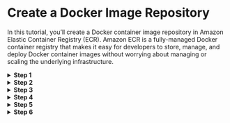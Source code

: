 Create a Docker Image Repository
================================

<p>
  In this tutorial, you’ll create a Docker container image repository in Amazon Elastic Container Registry (ECR). Amazon ECR is a fully-managed Docker container registry that makes it easy for developers to store, manage, and deploy Docker container images without worrying about managing or scaling the underlying infrastructure.
</p>

<details>
  <summary><b>Step 1</b></summary>
  <p>
    Go to the AWS Management Console, click <b>Services</b> then select <b>Elastic Container Service</b> under Compute.
  </p>
</details>

<details>
  <summary><b>Step 2</b></summary>
  <p>
    Click <b>Repositories</b> in the left-hand navigation.
  </p>
</details>

<details>
  <summary><b>Step 3</b></summary>
  <p>
    Click <b>Get started</b> if this is your first visit to the Amazon ECR console, or <b>Create repository</b> if you’ve used it before.
  </p>
</details>

<details>
  <summary><b>Step 4</b></summary>
  <p>
    Enter `testecs` into <b>Repository name</b>.
  </p>
</details>

<details>
  <summary><b>Step 5</b></summary>
  <p>
    Note the contents of the <b>Repository URI</b> field.
  </p>
  <img src="images/2a.png"
   alt="SS"
   style="float: left; margin-right: 10px;" />
</details>

<details>
  <summary><b>Step 6</b></summary>
  <p>
    Click <b>Next step</b>. Your repository has been created.
  </p>
  <img src="images/2b.png"
   alt="SS"
   style="float: left; margin-right: 10px;" />
</details>
